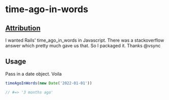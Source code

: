 # time-ago-in-words

## [Attribution](https://stackoverflow.com/questions/6108819/javascript-timestamp-to-relative-time/53800501#53800501)

I wanted Rails' time_ago_in_words in Javascript. There was a stackoverflow answer which pretty much gave us that. So I packaged it. Thanks @vsync

## Usage

Pass in a date object. Voila 

```javascript
timeAgoInWords(new Date('2022-01-01'))

// #=> '3 months ago'
```